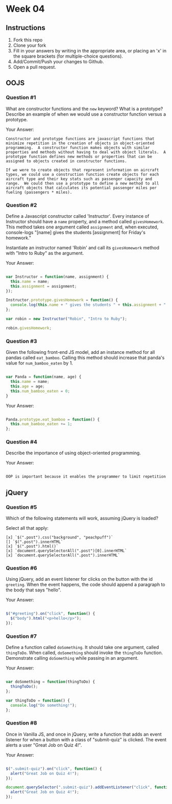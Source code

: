 # Week 04

## Instructions

1. Fork this repo
2. Clone your fork
3. Fill in your answers by writing in the appropriate area, or placing an 'x' in
the square brackets (for multiple-choice questions).
4. Add/Commit/Push your changes to Github.
5. Open a pull request.

## OOJS

### Question #1

What are constructor functions and the `new` keyword? What is a prototype? Describe an example of when we would use a constructor function versus a prototype.

Your Answer:
```
Constructor and prototype functions are javascript functions that minimize repetition in the creation of objects in object-oriented programming.  A constructor function makes objects with similar properties and methods without having to deal with object literals.  A prototype function defines new methods or properties that can be assigned to objects created in constructor functions.

If we were to create objects that represent information on aircraft types, we could use a construction function create objects for each aircraft type and their key stats such as passenger capacity and range.  We could then use a prototype to define a new method to all aircraft objects that calculates its potential passenger miles per fueling (passengers * miles).

```

### Question #2

Define a Javascript constructor called 'Instructor'. Every instance of Instructor should have a `name` property, and a method called `givesHomework`. This method takes one argument called `assignment` and, when executed, console-logs "[name] gives the students [assignment] for Friday's homework."

Instantiate an instructor named 'Robin' and call its `givesHomework` method with "Intro to Ruby" as the argument.

Your Answer:

```js

var Instructor = function(name, assignment) {
  this.name = name;
  this.assignment = assignment;
});

Instructor.prototype.givesHomework = function() {
  console.log(this.name + " gives the students " + this.assignment + " for Friday's homework.");
};

var robin = new Instructor("Robin", "Intro to Ruby");

robin.givesHomework;


```
### Question #3

Given the following front-end JS model, add an instance method for all pandas called `eat_bamboo`. Calling this method should increase that panda's value for `num_bamboo_eaten` by 1.

```js

var Panda = function(name, age) {
  this.name = name;
  this.age = age;
  this.num_bamboo_eaten = 0;
}
```
Your Answer:
```js

Panda.prototype.eat_bamboo = function() {
  this.num_bamboo_eaten += 1;
};

```

### Question #4

Describe the importance of using object-oriented programming.

Your Answer:
```js

OOP is important because it enables the programmer to limit repetition and keep code simple, readable, and concise when working with more complex objects and data types and a larger volume of data.  

```

## jQuery

### Question #5

Which of the following statements will work, assuming jQuery is loaded?

Select all that apply:
```
[x] `$(".post").css("background", "peachpuff")`
[] `$(".post").innerHTML`  
[x] `$(".post").html()`
[x] `document.querySelectorAll(".post")[0].innerHTML`
[x] `document.querySelectorAll(".post").innerHTML`
```

### Question #6

Using jQuery, add an event listener for clicks on the button with the id
`greeting`. When the event happens, the code should append a paragraph to the
body that says "hello".

Your Answer:
```js

$("#greeting").on("click", function() {
  $("body").html("<p>hello</p>");
});

```

### Question #7

Define a function called `doSomething`. It should take one argument, called
`thingToDo`. When called, `doSomething` should invoke the `thingToDo` function. Demonstrate calling `doSomething` while passing in an argument.

Your Answer:
```js

var doSomething = function(thingToDo) {
  thingToDo();
};

var thingToDo = function() {
  console.log("Do something!");
};

```

### Question #8

Once in Vanilla JS, and once in jQuery, write a function that adds an event listener for when a button with a class of "submit-quiz" is clicked. The event alerts a user "Great Job on Quiz 4!".

Your Answer:
```js

$(".submit-quiz").on("click", function() {
  alert("Great Job on Quiz 4!");
});

document.querySelector(".submit-quiz").addEventListener("click", function() {
  alert("Great Job on Quiz 4!");
});

```
